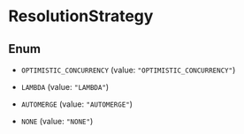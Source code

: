 

# ResolutionStrategy

## Enum


* `OPTIMISTIC_CONCURRENCY` (value: `"OPTIMISTIC_CONCURRENCY"`)

* `LAMBDA` (value: `"LAMBDA"`)

* `AUTOMERGE` (value: `"AUTOMERGE"`)

* `NONE` (value: `"NONE"`)



